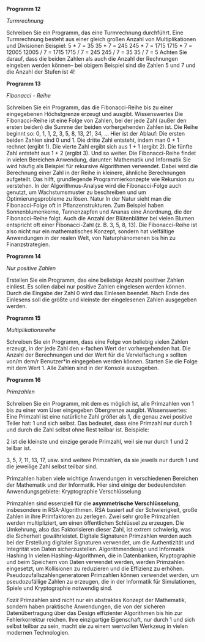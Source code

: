 **Programm 12**

*Turmrechnung*


Schreiben Sie ein Programm, das eine Turmrechnung durchführt. 
Eine Turmrechnung besteht aus einer gleich großen 	Anzahl von Multiplikationen und Divisionen
Beispiel:
	5 * 7 = 35
	35 * 7 = 245
	245 * 7 = 1715
	1715 * 7 = 12005
	12005 / 7 = 1715
	1715 / 7 = 245
	245 / 7 = 35
	35 / 7 = 5
Achten Sie darauf, dass die beiden Zahlen als auch die Anzahl der Rechnungen eingeben werden können– bei obigem Beispiel sind die Zahlen 5 und 7 und die Anzahl der Stufen ist 4!



**Programm 13**

*Fibonacci - Reihe*

Schreiben Sie ein Programm, das die Fibonacci-Reihe bis zu einer eingegebenen Höchstgrenze erzeugt und ausgibt.
Wissenswertes
Die Fibonacci-Reihe ist eine Folge von Zahlen, bei der jede Zahl (außer den ersten beiden) die Summe der beiden vorhergehenden Zahlen ist. Die Reihe beginnt so:
0, 1, 1, 2, 3, 5, 8, 13, 21, 34, ...
Hier ist der Ablauf:
Die ersten beiden Zahlen sind 0 und 1.
Die dritte Zahl entsteht, indem man 0 + 1 rechnet (ergibt 1).
Die vierte Zahl ergibt sich aus 1 + 1 (ergibt 2).
Die fünfte Zahl entsteht aus 1 + 2 (ergibt 3).
Und so weiter.
Die Fibonacci-Reihe findet in vielen Bereichen Anwendung, darunter:
Mathematik und Informatik
Sie wird häufig als Beispiel für rekursive Algorithmen verwendet. Dabei wird die Berechnung einer Zahl in der Reihe in kleinere, ähnliche Berechnungen aufgeteilt. Das hilft, grundlegende Programmierkonzepte wie Rekursion zu verstehen.
In der Algorithmus-Analyse wird die Fibonacci-Folge auch genutzt, um Wachstumsmuster zu beschreiben und um Optimierungsprobleme zu lösen.
Natur
In der Natur sieht man die Fibonacci-Folge oft in Pflanzenstrukturen. Zum Beispiel haben Sonnenblumenkerne, Tannenzapfen und Ananas eine Anordnung, die der Fibonacci-Reihe folgt. Auch die Anzahl der Blütenblätter bei vielen Blumen entspricht oft einer Fibonacci-Zahl (z. B. 3, 5, 8, 13).
Die Fibonacci-Reihe ist also nicht nur ein mathematisches Konzept, sondern hat vielfältige Anwendungen in der realen Welt, von Naturphänomenen bis hin zu Finanzstrategien.



**Programm 14**

*Nur positive Zahlen*

Erstellen Sie ein Programm, das eine beliebige Anzahl positiver Zahlen einliest. 
Es sollen dabei nur positive Zahlen eingelesen werden können.
Durch die Eingabe der Zahl 0 wird das Einlesen beendet. 
Nach Ende des Einlesens soll die größte und kleinste der eingelesenen Zahlen ausgegeben werden.

**Programm 15**

*Multiplikationsreihe*

Schreiben Sie ein Programm, dass eine Folge von beliebig vielen Zahlen erzeugt, in der jede Zahl den x-fachen Wert der vorhergehenden hat. 
Die Anzahl der Berechnungen und der Wert für die Vervielfachung x sollten von/m dem/r Benutzer*in eingegeben werden können.
Starten Sie die Folge mit dem Wert 1. Alle Zahlen sind in der Konsole auszugeben.

**Programm 16**

*Primzahlen*

Schreiben Sie ein Programm, mit dem es möglich ist, alle Primzahlen von 1 bis zu einer vom User eingegeben Obergrenze ausgibt.
Wissenswertes:
Eine Primzahl ist eine natürliche Zahl größer als 1, die genau zwei positive Teiler hat: 1 und sich selbst. Das bedeutet, dass eine Primzahl nur durch 1 und durch die Zahl selbst ohne Rest teilbar ist.
Beispiele:

2 ist die kleinste und einzige gerade Primzahl, weil sie nur durch 1 und 2 teilbar ist.

3, 5, 7, 11, 13, 17, usw. sind weitere Primzahlen, da sie jeweils nur durch 1 und die jeweilige Zahl selbst teilbar sind.


Primzahlen haben viele wichtige Anwendungen in verschiedenen Bereichen der Mathematik und der Informatik. Hier sind einige der bedeutendsten Anwendungsgebiete:
Kryptographie
Verschlüsselung


Primzahlen sind essenziell für die **asymmetrische Verschlüsselung**, insbesondere in RSA-Algorithmen. RSA basiert auf der Schwierigkeit, große Zahlen in ihre Primfaktoren zu zerlegen. Zwei sehr große Primzahlen werden multipliziert, um einen öffentlichen Schlüssel zu erzeugen. Die Umkehrung, also das Faktorisieren dieser Zahl, ist extrem schwierig, was die Sicherheit gewährleistet.
Digitale Signaturen
Primzahlen werden auch bei der Erstellung digitaler Signaturen verwendet, um die Authentizität und Integrität von Daten sicherzustellen.
Algorithmendesign und Informatik
Hashing
In vielen Hashing-Algorithmen, die in Datenbanken, Kryptographie und beim Speichern von Daten verwendet werden, werden Primzahlen eingesetzt, um Kollisionen zu reduzieren und die Effizienz zu erhöhen.
Pseudozufallszahlengeneratoren
Primzahlen können verwendet werden, um pseudozufällige Zahlen zu erzeugen, die in der Informatik für Simulationen, Spiele und Kryptographie notwendig sind.


*Fazit*
Primzahlen sind nicht nur ein abstraktes Konzept der Mathematik, sondern haben praktische Anwendungen, die von der sicheren Datenübertragung über das Design effizienter Algorithmen bis hin zur Fehlerkorrektur reichen. Ihre einzigartige Eigenschaft, nur durch 1 und sich selbst teilbar zu sein, macht sie zu einem wertvollen Werkzeug in vielen modernen Technologien.
